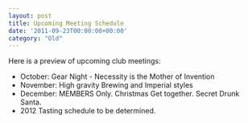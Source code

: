 ```yaml
---
layout: post
title: Upcoming Meeting Schedule
date: '2011-09-23T00:00:00+00:00'
category: "Old"
---
```

<p>Here is a preview of upcoming club meetings:</p><ul> <li>October: Gear Night - Necessity is the Mother of Invention</li> <li>November: High gravity Brewing and Imperial styles</li> <li>December: MEMBERS Only. Christmas Get together. Secret Drunk Santa.</li> <li>2012 Tasting schedule to be determined.</li></ul>
